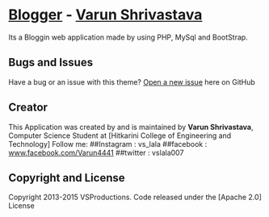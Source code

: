 # [Blogger](http://startbootstrap.com/) - [Varun Shrivastava](http://www.facebook.com/Varun441)

Its a Bloggin web application made by using PHP, MySql and BootStrap.

## Bugs and Issues

Have a bug or an issue with this theme? [Open a new issue](https://github.com/vslala/blogger) here on GitHub

## Creator
This Application was created by and is maintained by **Varun Shrivastava**, Computer Science Student at [Hitkarini College of Engineering and Technology]
Follow me:
##Instagram : vs_lala
##facebook : www.facebook.com/Varun4441
##twitter : vslala007

## Copyright and License

Copyright 2013-2015 VSProductions. Code released under the [Apache 2.0] License